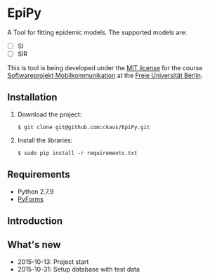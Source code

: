 # EpiPy
A Tool for fitting epidemic models. The supported models are:

 - [ ] SI
 - [ ] SIR

This is tool is being developed under the [MIT license][1] for the course [Softwareprojekt Mobilkommunikation][2] at the [Freie Universität Berlin][3]. 

## Installation
 1. Download the project: 
    
    `$ git clone git@github.com:ckaus/EpiPy.git`
 
 2. Install the libraries:
    
    `$ sudo pip install -r requirements.txt`
    
## Requirements
 * Python 2.7.9
 * [PyForms][4]

## Introduction

## What's new
 * 2015-10-13: Project start
 * 2015-10-31: Setup database with test data

[1]: https://github.com/ckaus/EpiPy/blob/master/LICENSE 		"MIT license"         
[2]: http://www.mi.fu-berlin.de/inf/groups/ag-tech/teaching/2015-16_WS/P_19308912_Softwareprojekt_Mobilkommunikation/index.html  "Course"
[3]: http://www.fu-berlin.de/en/index.html 						"FU Berlin"
[4]: http://pyforms.readthedocs.org/en/latest/					"PyForms"